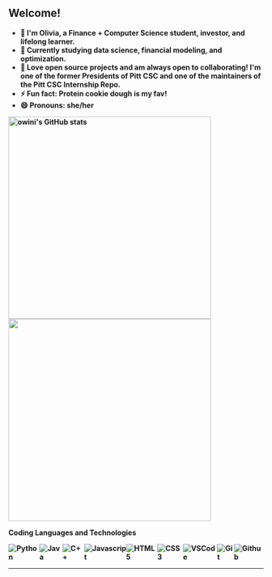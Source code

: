 <b>Welcome!<b>
---

- 🔭 I'm Olivia, a Finance + Computer Science student, investor, and lifelong learner.
- 🌱 Currently studying data science, financial modeling, and optimization.
- 👯 Love open source projects and am always open to collaborating! I'm one of the former Presidents of Pitt CSC and one of the maintainers of the Pitt CSC Internship Repo. 
- ⚡ Fun fact: Protein cookie dough is my fav! 
- 😄 Pronouns: she/her


<p align="left">
  <img src="https://github-readme-stats.vercel.app/api?username=owini&show_icons=true&hide=&count_private=true&title_color=0891b2&text_color=ffffff&icon_color=0891b2&bg_color=1c1917&hide_border=true&show_icons=true" alt="owini's GitHub stats" width=400 />
  <img src="https://github-readme-streak-stats.herokuapp.com/?user=owini&stroke=ffffff&background=1c1917&ring=0891b2&fire=0891b2&currStreakNum=ffffff&currStreakLabel=0891b2&sideNums=ffffff&sideLabels=ffffff&dates=ffffff&hide_border=true" width=400  />
</p>
  
 <b>Coding Languages and Technologies<b>

<div style="display:flex", align="left">
  <img alt="Python" src="https://img.shields.io/badge/Python-FFD43B?style=for-the-badge&logo=python&logoColor=blue">
  <img alt="Java" src="https://img.shields.io/badge/Java-ED8B00?style=for-the-badge&logo=java&logoColor=white">
  <img alt="C++" src="https://img.shields.io/badge/C%2B%2B-00599C?style=for-the-badge&logo=c%2B%2B&logoColor=white">
  <img alt="Javascript" src="https://img.shields.io/badge/JavaScript-323330?style=for-the-badge&logo=javascript&logoColor=F7DF1E">
  <img alt="HTML5" src="https://img.shields.io/badge/html5%20-%23E34F26.svg?&style=for-the-badge&logo=html5&logoColor=white"/>
  <img alt="CSS3" src="https://img.shields.io/badge/css3%20-%231572B6.svg?&style=for-the-badge&logo=css3&logoColor=white"/>
  <img alt="VSCode" src="https://img.shields.io/badge/VSCode-0078D4?style=for-the-badge&logo=visual%20studio%20code&logoColor=white">
  <img alt="Git" src="https://img.shields.io/badge/GIT-E44C30?style=for-the-badge&logo=git&logoColor=white">
  <img alt="Github" src="https://img.shields.io/badge/GitHub-100000?style=for-the-badge&logo=github&logoColor=white">
  

</div>

---

